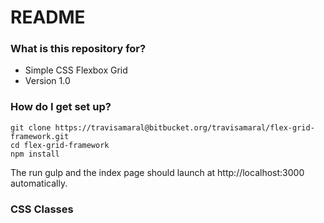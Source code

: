 # README #

### What is this repository for? ###

* Simple CSS Flexbox Grid
* Version 1.0

### How do I get set up? ###

```
git clone https://travisamaral@bitbucket.org/travisamaral/flex-grid-framework.git
cd flex-grid-framework
npm install
```
The run gulp and the index page should launch at http://localhost:3000 automatically.

### CSS Classes ###